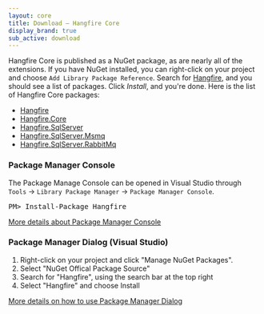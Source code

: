 ```yaml
---
layout: core
title: Download – Hangfire Core
display_brand: true
sub_active: download
---
```


Hangfire Core is published as a NuGet package, as are nearly all of the extensions. If you have NuGet installed, you can right-click on your project and choose `Add Library Package Reference`. Search for <a href="https://www.nuget.org/packages?q=Hangfire">Hangfire</a>, and you should see a list of packages. Click *Install*, and you're done. Here is the list of Hangfire Core packages:

* [Hangfire](https://www.nuget.org/packages/HangFire/)
* [Hangfire.Core](https://www.nuget.org/packages/HangFire.Core/)
* [Hangfire.SqlServer](https://www.nuget.org/packages/HangFire.SqlServer/)
* [Hangfire.SqlServer.Msmq](https://www.nuget.org/packages/HangFire.SqlServer.MSMQ/)
* [Hangfire.SqlServer.RabbitMq](https://www.nuget.org/packages/Hangfire.SqlServer.RabbitMQ/)

### Package Manager Console

The Package Manage Console can be opened in Visual Studio through `Tools` &rarr; `Library Package Manager` &rarr; `Package Manager Console`. 

<pre class="nuget-install">PM> Install-Package Hangfire</pre>

[More details about Package Manager Console](http://docs.nuget.org/docs/start-here/Using-the-Package-Manager-Console)

### Package Manager Dialog (Visual Studio)

1. Right-click on your project and click "Manage NuGet Packages".
2. Select "NuGet Offical Package Source"
3. Search for "Hangfire", using the search bar at the top right
4. Select "Hangfire" and choose Install

[More details on how to use Package Manager Dialog](http://docs.nuget.org/docs/start-here/managing-nuget-packages-using-the-dialog)